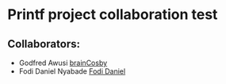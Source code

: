 # Printf project collaboration test
## Collaborators:
- Godfred Awusi [brainCosby](https://github.com/brainCosby)
- Fodi Daniel Nyabade [Fodi Daniel](https://github.com/Fodi-Daniel-Nyabade)
